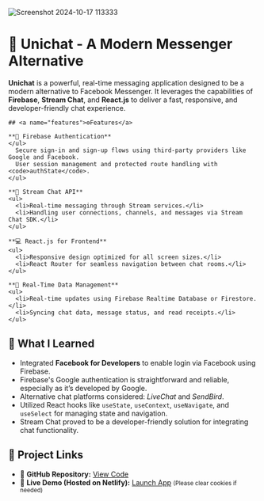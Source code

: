   ![Screenshot 2024-10-17 113333](https://github.com/user-attachments/assets/82174cdd-9719-450e-a6c9-1ab0a97dcef1)

  <h1>📱 Unichat - A Modern Messenger Alternative</h1>
  <p>
    <strong>Unichat</strong> is a powerful, real-time messaging application designed to be a modern alternative to Facebook Messenger. It leverages the capabilities of <strong>Firebase</strong>, <strong>Stream Chat</strong>, and <strong>React.js</strong> to deliver a fast, responsive, and developer-friendly chat experience.
  </p>

    ## <a name="features">⚙️Features</a>

    **🔐 Firebase Authentication**
    </ul>
      Secure sign-in and sign-up flows using third-party providers like Google and Facebook.
      User session management and protected route handling with <code>authState</code>.
    </ul>
   
    **🧩 Stream Chat API**
    <ul>
      <li>Real-time messaging through Stream services.</li>
      <li>Handling user connections, channels, and messages via Stream Chat SDK.</li>
    </ul>

    **💻 React.js for Frontend**
    <ul>
      <li>Responsive design optimized for all screen sizes.</li>
      <li>React Router for seamless navigation between chat rooms.</li>
    </ul>

    **📡 Real-Time Data Management**
    <ul>
      <li>Real-time updates using Firebase Realtime Database or Firestore.</li>
      <li>Syncing chat data, message status, and read receipts.</li>
    </ul>

  <h2>🧠 What I Learned</h2>
  <ul>
    <li>Integrated <strong>Facebook for Developers</strong> to enable login via Facebook using Firebase.</li>
    <li>Firebase's Google authentication is straightforward and reliable, especially as it’s developed by Google.</li>
    <li>Alternative chat platforms considered: <em>LiveChat</em> and <em>SendBird</em>.</li>
    <li>Utilized React hooks like <code>useState</code>, <code>useContext</code>, <code>useNavigate</code>, and <code>useSelect</code> for managing state and navigation.</li>
    <li>Stream Chat proved to be a developer-friendly solution for integrating chat functionality.</li>
  </ul>

  <h2>🔗 Project Links</h2>
  <ul>
    <li>📁 <strong>GitHub Repository:</strong> <a href="https://github.com/SakshamRajpal/Unichat" target="_blank">View Code</a></li>
    <li>🚀 <strong>Live Demo (Hosted on Netlify):</strong> <a href="https://unichatbysaksham.netlify.app/" target="_blank">Launch App</a> <small>(Please clear cookies if needed)</small></li>
  </ul>
